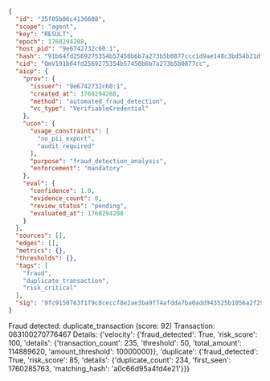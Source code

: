 ```json
{
  "id": "35f05b86c4136688",
  "scope": "agent",
  "key": "RESULT",
  "epoch": 1760294288,
  "host_pid": "9e6742732c60:1",
  "hash": "91b64fd2569275354b57450b6b7a273b5b0877ccc1d9ae148c3bd54b21df7836",
  "cid": "QmV191b64fd2569275354b57450b6b7a273b5b0877cc",
  "aicp": {
    "prov": {
      "issuer": "9e6742732c60:1",
      "created_at": 1760294288,
      "method": "automated_fraud_detection",
      "vc_type": "VerifiableCredential"
    },
    "ucon": {
      "usage_constraints": [
        "no_pii_export",
        "audit_required"
      ],
      "purpose": "fraud_detection_analysis",
      "enforcement": "mandatory"
    },
    "eval": {
      "confidence": 1.0,
      "evidence_count": 0,
      "review_status": "pending",
      "evaluated_at": 1760294288
    }
  },
  "sources": [],
  "edges": [],
  "metrics": {},
  "thresholds": {},
  "tags": [
    "fraud",
    "duplicate_transaction",
    "risk_critical"
  ],
  "sig": "9fc9150763f1f9c8ceccf8e2ae3ba9f74afdda7ba0add943525b1056a2f29d50"
}
```

Fraud detected: duplicate_transaction (score: 92)
Transaction: 063100270776467
Details: {'velocity': {'fraud_detected': True, 'risk_score': 100, 'details': {'transaction_count': 235, 'threshold': 50, 'total_amount': 114889620, 'amount_threshold': 10000000}}, 'duplicate': {'fraud_detected': True, 'risk_score': 85, 'details': {'duplicate_count': 234, 'first_seen': 1760285763, 'matching_hash': 'a0c66d95a4fd4e21'}}}